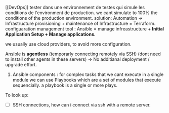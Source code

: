 [[DevOps]]
tester dans une environnement de testes qui simule les conditions de l'environment de production.
we cant simulate to 100% the conditions of the production environment.
solution: Automation -> Infrastructure provisioning  + maintenance of Infrastructure = Terraform.
configuaration management tool : Ansible = manage infreastructure + **Initial Application Setup + Manage applications.**

we usually use cloud providers, to avoid more configuration.

Ansible is **agentless** (temporarly connecting remotely via SSH) (dont need to install other agents in these servers)
	=>  No additianal deployment / upgrade effort.
	
1. Ansible components :
		for complex tasks that we cant execute in a single module we can use Playbooks which are a set of modules that execute sequencially.
	a playbook is a single or more plays.
		
	
To look up:
- [ ] SSH connections, how can i connect via ssh with a remote server.



